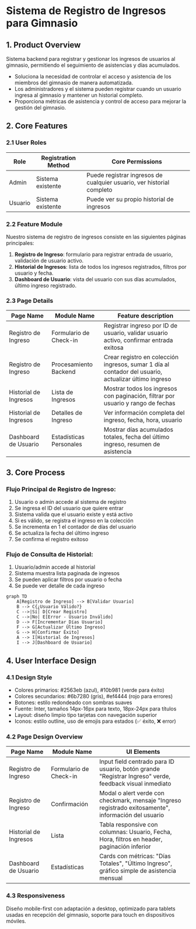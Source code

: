 # Sistema de Registro de Ingresos para Gimnasio

## 1. Product Overview
Sistema backend para registrar y gestionar los ingresos de usuarios al gimnasio, permitiendo el seguimiento de asistencias y días acumulados.
- Soluciona la necesidad de controlar el acceso y asistencia de los miembros del gimnasio de manera automatizada.
- Los administradores y el sistema pueden registrar cuando un usuario ingresa al gimnasio y mantener un historial completo.
- Proporciona métricas de asistencia y control de acceso para mejorar la gestión del gimnasio.

## 2. Core Features

### 2.1 User Roles
| Role | Registration Method | Core Permissions |
|------|---------------------|------------------|
| Admin | Sistema existente | Puede registrar ingresos de cualquier usuario, ver historial completo |
| Usuario | Sistema existente | Puede ver su propio historial de ingresos |

### 2.2 Feature Module
Nuestro sistema de registro de ingresos consiste en las siguientes páginas principales:
1. **Registro de Ingreso**: formulario para registrar entrada de usuario, validación de usuario activo.
2. **Historial de Ingresos**: lista de todos los ingresos registrados, filtros por usuario y fecha.
3. **Dashboard de Usuario**: vista del usuario con sus días acumulados, último ingreso registrado.

### 2.3 Page Details
| Page Name | Module Name | Feature description |
|-----------|-------------|---------------------|
| Registro de Ingreso | Formulario de Check-in | Registrar ingreso por ID de usuario, validar usuario activo, confirmar entrada exitosa |
| Registro de Ingreso | Procesamiento Backend | Crear registro en colección ingresos, sumar 1 día al contador del usuario, actualizar último ingreso |
| Historial de Ingresos | Lista de Ingresos | Mostrar todos los ingresos con paginación, filtrar por usuario y rango de fechas |
| Historial de Ingresos | Detalles de Ingreso | Ver información completa del ingreso, fecha, hora, usuario |
| Dashboard de Usuario | Estadísticas Personales | Mostrar días acumulados totales, fecha del último ingreso, resumen de asistencia |

## 3. Core Process

### Flujo Principal de Registro de Ingreso:
1. Usuario o admin accede al sistema de registro
2. Se ingresa el ID del usuario que quiere entrar
3. Sistema valida que el usuario existe y está activo
4. Si es válido, se registra el ingreso en la colección
5. Se incrementa en 1 el contador de días del usuario
6. Se actualiza la fecha del último ingreso
7. Se confirma el registro exitoso

### Flujo de Consulta de Historial:
1. Usuario/admin accede al historial
2. Sistema muestra lista paginada de ingresos
3. Se pueden aplicar filtros por usuario o fecha
4. Se puede ver detalle de cada ingreso

```mermaid
graph TD
    A[Registro de Ingreso] --> B[Validar Usuario]
    B --> C{¿Usuario Válido?}
    C -->|Sí| D[Crear Registro]
    C -->|No| E[Error - Usuario Inválido]
    D --> F[Incrementar Días Usuario]
    F --> G[Actualizar Último Ingreso]
    G --> H[Confirmar Éxito]
    A --> I[Historial de Ingresos]
    I --> J[Dashboard de Usuario]
```

## 4. User Interface Design

### 4.1 Design Style
- Colores primarios: #2563eb (azul), #10b981 (verde para éxito)
- Colores secundarios: #6b7280 (gris), #ef4444 (rojo para errores)
- Botones: estilo redondeado con sombras suaves
- Fuente: Inter, tamaños 14px-16px para texto, 18px-24px para títulos
- Layout: diseño limpio tipo tarjetas con navegación superior
- Iconos: estilo outline, uso de emojis para estados (✅ éxito, ❌ error)

### 4.2 Page Design Overview
| Page Name | Module Name | UI Elements |
|-----------|-------------|-------------|
| Registro de Ingreso | Formulario de Check-in | Input field centrado para ID usuario, botón grande "Registrar Ingreso" verde, feedback visual inmediato |
| Registro de Ingreso | Confirmación | Modal o alert verde con checkmark, mensaje "Ingreso registrado exitosamente", información del usuario |
| Historial de Ingresos | Lista | Tabla responsive con columnas: Usuario, Fecha, Hora, filtros en header, paginación inferior |
| Dashboard de Usuario | Estadísticas | Cards con métricas: "Días Totales", "Último Ingreso", gráfico simple de asistencia mensual |

### 4.3 Responsiveness
Diseño mobile-first con adaptación a desktop, optimizado para tablets usadas en recepción del gimnasio, soporte para touch en dispositivos móviles.